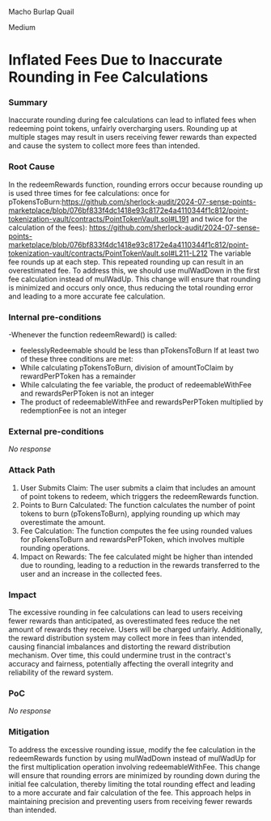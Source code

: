 Macho Burlap Quail

Medium

# Inflated Fees Due to Inaccurate Rounding in Fee Calculations

### Summary

Inaccurate rounding during fee calculations can lead to inflated fees when redeeming point tokens, unfairly overcharging users. Rounding up at multiple stages may result in users receiving fewer rewards than expected and cause the system to collect more fees than intended.

### Root Cause

In the redeemRewards function, rounding errors occur because rounding up is used three times for fee calculations:
once for pTokensToBurn:https://github.com/sherlock-audit/2024-07-sense-points-marketplace/blob/076bf833f4dc1418e93c8172e4a4110344f1c812/point-tokenization-vault/contracts/PointTokenVault.sol#L191
and twice for the calculation of the fees): https://github.com/sherlock-audit/2024-07-sense-points-marketplace/blob/076bf833f4dc1418e93c8172e4a4110344f1c812/point-tokenization-vault/contracts/PointTokenVault.sol#L211-L212
The variable fee rounds up at each step. This repeated rounding up can result in an overestimated fee. To address this, we should use mulWadDown in the first fee calculation instead of mulWadUp. This change will ensure that rounding is minimized and occurs only once, thus reducing the total rounding error and leading to a more accurate fee calculation.



### Internal pre-conditions

-Whenever the function redeemReward() is called:
-  feelesslyRedeemable should be less than pTokensToBurn
If at least two of these three conditions are met:
- While calculating pTokensToBurn, division of amountToClaim by rewardPerPToken has a remainder
- While calculating the fee variable, the product of redeemableWithFee and rewardsPerPToken is not an integer
- The product of redeemableWithFee and rewardsPerPToken multiplied by redemptionFee is not an integer


### External pre-conditions

_No response_

### Attack Path

1. User Submits Claim: The user submits a claim that includes an amount of point tokens to redeem, which triggers the redeemRewards function.
2. Points to Burn Calculated: The function calculates the number of point tokens to burn (pTokensToBurn), applying rounding up which may overestimate the amount.
3. Fee Calculation: The function computes the fee using rounded values for pTokensToBurn and rewardsPerPToken, which involves multiple rounding operations.
4. Impact on Rewards: The fee calculated might be higher than intended due to rounding, leading to a reduction in the rewards transferred to the user and an increase in the collected fees.

### Impact

The excessive rounding in fee calculations can lead to users receiving fewer rewards than anticipated, as overestimated fees reduce the net amount of rewards they receive. Users will be charged unfairly. Additionally, the reward distribution system may collect more in fees than intended, causing financial imbalances and distorting the reward distribution mechanism. Over time, this could undermine trust in the contract's accuracy and fairness, potentially affecting the overall integrity and reliability of the reward system.

### PoC

_No response_

### Mitigation

To address the excessive rounding issue, modify the fee calculation in the redeemRewards function by using mulWadDown instead of mulWadUp for the first multiplication operation involving redeemableWithFee. This change will ensure that rounding errors are minimized by rounding down during the initial fee calculation, thereby limiting the total rounding effect and leading to a more accurate and fair calculation of the fee. This approach helps in maintaining precision and preventing users from receiving fewer rewards than intended.